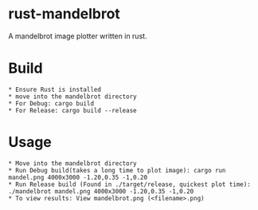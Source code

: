 # rust-mandelbrot

A mandelbrot image plotter written in rust.

# Build
    * Ensure Rust is installed
    * move into the mandelbrot directory
    * For Debug: cargo build
    * For Release: cargo build --release

# Usage
    * Move into the mandelbrot directory
    * Run Debug build(takes a long time to plot image): cargo run mandel.png 4000x3000 -1.20,0.35 -1,0.20
    * Run Release build (Found in ./target/release, quickest plot time): ./mandelbrot mandel.png 4000x3000 -1.20,0.35 -1,0.20
    * To view results: View mandelbrot.png (<filename>.png)
